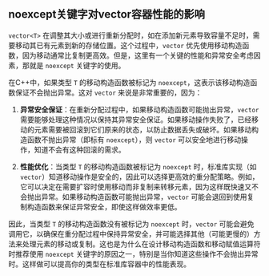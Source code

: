 ## noexcept关键字对vector容器性能的影响

`vector<T>` 在调整其大小或进行重新分配时，如在添加新元素导致容量不足时，需要移动其已有元素到新的存储位置。这个过程中，`vector` 优先使用移动构造函数，因为移动通常比复制更高效。但是，这里有一个关键的性能和异常安全考虑因素，那就是 `noexcept` 关键字的使用。

在C++中，如果类型 `T` 的移动构造函数被标记为 `noexcept`，这表示该移动构造函数保证不会抛出异常。这对 `vector` 来说是非常重要的，因为：

1. **异常安全保证**：在重新分配过程中，如果移动构造函数可能抛出异常，`vector` 需要能够处理这种情况以保持其异常安全保证。如果移动操作失败了，已经移动的元素需要被回滚到它们原来的状态，以防止数据丢失或破坏。如果移动构造函数不抛出异常（即标有 `noexcept`），则 `vector` 可以安全地进行移动操作，知道不会有这种回滚的需求。

2. **性能优化**：当类型 `T` 的移动构造函数被标记为 `noexcept` 时，标准库实现（如 `vector`）知道移动操作是安全的，因此可以选择更高效的重分配策略。例如，它可以决定在需要扩容时使用移动而非复制来转移元素，因为这样既快速又不会抛出异常。如果移动构造函数可能抛出异常，`vector` 可能会退回到使用复制构造函数来保证异常安全，即使这样做效率更低。

因此，当类型 `T` 的移动构造函数没有被标记为 `noexcept` 时，`vector` 可能会避免调用它，以确保在重分配过程中保持异常安全，并可能选择其他（可能更慢的）方法来处理元素的移动或复制。这也是为什么在设计移动构造函数和移动赋值运算符时推荐使用 `noexcept` 关键字的原因之一，特别是当你知道这些操作不会抛出异常时。这样做可以提高你的类型在标准库容器中的性能表现。
